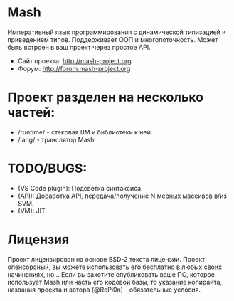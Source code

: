 # Mash
Императивный язык программирования с динамической типизацией и приведением типов. 
Поддерживает ООП и многопоточность.
Может быть встроен в ваш проект через простое API.

- Сайт проекта: http://mash-project.org
- Форум: http://forum.mash-project.org

# Проект разделен на несколько частей:
- /runtime/ - стековая ВМ и библиотеки к ней.
- /lang/ - транслятор Mash

# TODO/BUGS:
- (VS Code plugin): Подсветка синтаксиса.
- (API): Доработка API, передача/получение N мерных массивов в/из SVM.
- (VM): JIT.

# Лицензия
Проект лицензирован на основе BSD-2 текста лицензии.
Проект опенсорсный, вы можете использовать его бесплатно в любых своих начинаниях, но...
Если вы захотите опубликовать ваше ПО, которое использует Mash или часть его кодовой базы,
то указание копирайта, названия проекта и автора (@RoPi0n) - обязательные условия.
